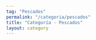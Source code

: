 ```yaml
---
tag: "Pescados"
permalink: "/categoria/pescados"
title: "Categoría - Pescados"
layout: category
---
```

